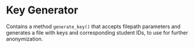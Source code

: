 # Key Generator

Contains a method `generate_key()` that accepts filepath parameters and generates a file with keys and corresponding
student IDs, to use for further anonymization.
